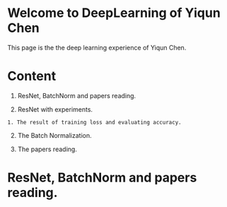 # Welcome to DeepLearning of Yiqun Chen

This page is the the deep learning experience of Yiqun Chen.

# Content

1. ResNet, BatchNorm and papers reading.

  1. ResNet with experiments.

    1. The result of training loss and evaluating accuracy.
  
  2. The Batch Normalization.

  3. The papers reading.


# ResNet, BatchNorm and papers reading.

